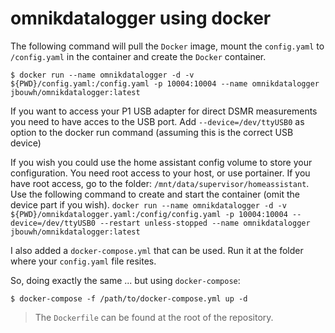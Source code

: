 # omnikdatalogger using docker

The following command will pull the `Docker` image, mount the `config.yaml` to `/config.yaml` in the container and create the `Docker` container.

```
$ docker run --name omnikdatalogger -d -v ${PWD}/config.yaml:/config.yaml -p 10004:10004 --name omnikdatalogger jbouwh/omnikdatalogger:latest
```

If you want to access your P1 USB adapter for direct DSMR measurements you need to have acces to the USB port.
Add `--device=/dev/ttyUSB0` as option to the docker run command (assuming this is the correct USB device)

If you wish you could use the home assistant config volume to store your configuration. You need root access to your host, or use portainer.
If you have root access, go to the folder: `/mnt/data/supervisor/homeassistant`.
Use the following command to create and start the container (omit the device part if you wish).
`docker run --name omnikdatalogger -d -v ${PWD}/omnikdatalogger.yaml:/config/config.yaml -p 10004:10004 --device=/dev/ttyUSB0 --restart unless-stopped --name omnikdatalogger jbouwh/omnikdatalogger:latest`

I also added a `docker-compose.yml` that can be used.  Run it at the folder where your `config.yaml` file resites.

So, doing exactly the same ... but using `docker-compose`:

```
$ docker-compose -f /path/to/docker-compose.yml up -d
```

> The `Dockerfile` can be found at the root of the repository. 
